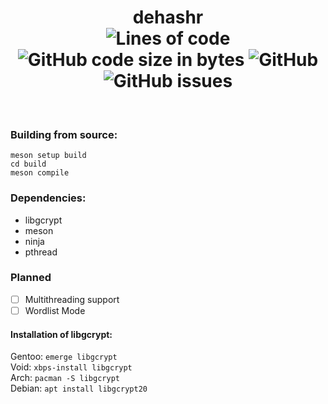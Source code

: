 <h1 align="center">dehashr</br>
    <img alt="Lines of code" src="https://img.shields.io/tokei/lines/github/krissemicolon/dehashr?label=lines&style=flat-square&labelColor=ffffff&color=ffffff">
    <img alt="GitHub code size in bytes" src="https://img.shields.io/github/languages/code-size/krissemicolon/dehashr?label=size&style=flat-square&labelColor=ffffff&color=ffffff">
    <img alt="GitHub" src="https://img.shields.io/github/license/krissemicolon/dehashr?style=flat-square&labelColor=ffffff&color=ffffff">
    <img alt="GitHub issues" src="https://img.shields.io/github/issues/krissemicolon/dehashr?style=flat-square&labelColor=ffffff&color=ffffff">
</h1> </br>

### Building from source:
```
meson setup build
cd build
meson compile
```
### Dependencies:
- libgcrypt
- meson
- ninja
- pthread

### Planned
- [ ] Multithreading support
- [ ] Wordlist Mode

#### Installation of libgcrypt:
Gentoo: ```emerge libgcrypt```\
Void: ```xbps-install libgcrypt```\
Arch: ```pacman -S libgcrypt```\
Debian: ```apt install libgcrypt20```
